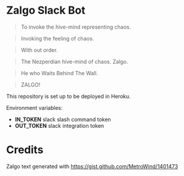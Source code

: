 # Zalgo Slack Bot

> To invoke the hive-mind representing chaos.

> Invoking the feeling of chaos.

> With out order.

> The Nezperdian hive-mind of chaos. Zalgo.

> He who Waits Behind The Wall.

> ZALGO!

This repository is set up to be deployed in Heroku.

Environment variables:

* **IN_TOKEN** slack slash command token
* **OUT_TOKEN** slack integration token

# Credits

Zalgo text generated with https://gist.github.com/MetroWind/1401473
